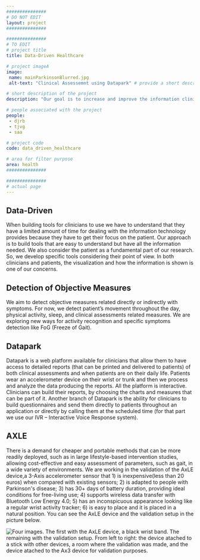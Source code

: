 ```yaml
---
###############
# DO NOT EDIT
layout: project
###############

###############
# TO EDIT
# project title
title: Data-Driven Healthcare

# project imageA
image:
 name: mainParkinsonBlurred.jpg
 alt-text: "Clinical Assessemnt using Datapark" # provide a short description for the image #a11y

# short description of the project
description: "Our goal is to increase and improve the information clinicians and patients have access. We explore and develop mechanisms for collecting, processing, and analyzing the data. We also have a huge concern on how the information is presented."

# people associated with the project
people:
 - djrb
 - tjvg
 - saa

# project code
code: data_driven_healthcare

# area for filter purpose
area: health
###############

###############
# actual page
---
```

## Data-Driven
When building tools for clinicians to use we have to understand that they have a limited amount of time for dealing with the information technology provides because they have to get their focus on the patient. Our approach is to build tools that are easy to understand but have all the information needed. 
We also consider the patient as a fundamental part of our research. So, we develop specific tools considering their point of view. 
In both clinicians and patients, the visualization and how the information is shown is one of our concerns. 
## Detection of Objective Measures
We aim to detect objective measures related directly or indirectly with symptoms. For now, we detect patient’s movement throughout the day, physical activity, sleep, and clinical assessments related measures. 
We are exploring new ways for activity recognition and specific symptoms detection like FoG (Freeze of Gait).
## Datapark
Datapark is a web platform available for clinicians that allow them to have access to detailed reports (that can be printed and delivered to patients) of both clinical assessments and when patients are on their daily life. Patients wear an accelerometer device on their wrist or trunk and then we process and analyze the data producing the reports. All the platform is interactive. Clinicians can build their reports, by choosing the charts and measures that can be part of it. 
Another branch of Datapark is the ability for clinicians to build questionnaires and send them directly to patients throughout an application or directly by calling them at the scheduled time (for that part we use our IVR – Interactive Voice Response  system). 
## AXLE
There is a demand for cheaper and portable methods that can be more readily deployed, such as in large lifestyle-based intervention studies, allowing cost-effective and easy assessment of parameters, such as gait, in a wide variety of environments. We are working in the validation of the AxLE device,a 3-Axis accelerometer sensor that 1) is inexpensive(less than 20 euros) when compared with existing sensors; 2) is adapted to people with Parkinson's disease; 3) has 30+ days of battery duration, providing ideal conditions for free-living use; 4) supports wireless data transfer with Bluetooth Low Energy 4.0; 5) has an inconspicuous appearance looking like a regular wrist activity tracker; 6) is easy to place and it is placed in a natural position. You can see the AxLE device and the validation setup in the picture below.

<img style="width:auto; max-height: 400px; margin-left:auto; margin-right:auto;" class="img-responsive imgpub" src="{{ site.url }}{{ site.baseurl }}/images/projects/axle.png" alt="Four images. The first with the AxLE device, a black wrist band. The remaining with the validation setup. From left to right: the device atached to a stick with other devices, a room where the validation was made, and the device atached to the Ax3 device for validation purposes.">


